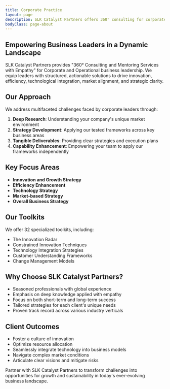 ```yaml
---
title: Corporate Practice
layout: page
description: SLK Catalyst Partners offers 360° consulting for corporate leaders. Our 32 toolkits drive innovation, efficiency, and growth. Transform your business with our expert strategic solutions.
bodyClass: page-about
---
```


## Empowering Business Leaders in a Dynamic Landscape

SLK Catalyst Partners provides "360° Consulting and Mentoring Services with Empathy" for Corporate and Operational business leadership. We equip leaders with structured, actionable solutions to drive innovation, efficiency, technological integration, market alignment, and strategic clarity.

## Our Approach

We address multifaceted challenges faced by corporate leaders through:

1. **Deep Research**: Understanding your company's unique market environment
2. **Strategy Development**: Applying our tested frameworks across key business areas
3. **Tangible Deliverables**: Providing clear strategies and execution plans
4. **Capability Enhancement**: Empowering your team to apply our frameworks independently

## Key Focus Areas

- **Innovation and Growth Strategy**
- **Efficiency Enhancement**
- **Technology Strategy**
- **Market-based Strategy**
- **Overall Business Strategy**

## Our Toolkits

We offer 32 specialized toolkits, including:

- The Innovation Radar
- Constrained Innovation Techniques
- Technology Integration Strategies
- Customer Understanding Frameworks
- Change Management Models

## Why Choose SLK Catalyst Partners?

- Seasoned professionals with global experience
- Emphasis on deep knowledge applied with empathy
- Focus on both short-term and long-term success
- Tailored strategies for each client's unique needs
- Proven track record across various industry verticals

## Client Outcomes

- Foster a culture of innovation
- Optimize resource allocation
- Seamlessly integrate technology into business models
- Navigate complex market conditions
- Articulate clear visions and mitigate risks

Partner with SLK Catalyst Partners to transform challenges into opportunities for growth and sustainability in today's ever-evolving business landscape.